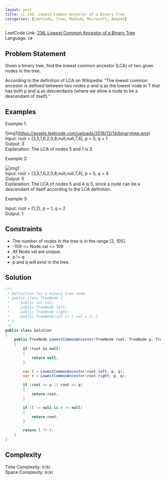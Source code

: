 ```yaml
---
layout: post
title: LC 236. Lowest Common Ancestor of a Binary Tree
categories: [LeetCode, Tree, Medium, Microsoft, Amazon]
---
```


LeetCode Link: [236. Lowest Common Ancestor of a Binary Tree](https://leetcode.com/problems/lowest-common-ancestor-of-a-binary-tree/description/)  
Language: `C#`  

## Problem Statement

Given a binary tree, find the lowest common ancestor (LCA) of two given nodes in the tree.

According to the definition of LCA on Wikipedia: “The lowest common ancestor is defined between two nodes p and q as the lowest node in T that has both p and q as descendants (where we allow a node to be a descendant of itself).”


## Examples

Example 1:

![img1]https://assets.leetcode.com/uploads/2018/12/14/binarytree.png)  
Input: root = [3,5,1,6,2,0,8,null,null,7,4], p = 5, q = 1  
Output: 3  
Explanation: The LCA of nodes 5 and 1 is 3.  

Example 2:

![img1](https://assets.leetcode.com/uploads/2018/12/14/binarytree.png)  
Input: root = [3,5,1,6,2,0,8,null,null,7,4], p = 5, q = 4  
Output: 5  
Explanation: The LCA of nodes 5 and 4 is 5, since a node can be a descendant of itself according to the LCA definition.  

Example 3:

Input: root = [1,2], p = 1, q = 2  
Output: 1


## Constraints  

* The number of nodes in the tree is in the range [2, 105].
* -109 <= Node.val <= 109
* All Node.val are unique.
* p != q
* p and q will exist in the tree.


## Solution

``` csharp
/**
 * Definition for a binary tree node.
 * public class TreeNode {
 *     public int val;
 *     public TreeNode left;
 *     public TreeNode right;
 *     public TreeNode(int x) { val = x; }
 * }
 */
public class Solution 
{
    public TreeNode LowestCommonAncestor(TreeNode root, TreeNode p, TreeNode q) 
    {
        if (root is null)
        {
            return null;
        }

        var l = LowestCommonAncestor(root.left, p, q);
        var r = LowestCommonAncestor(root.right, p, q);

        if (root == p || root == q)
        {
            return root;
        }

        if (l != null && r != null)
        {
            return root;
        }

        return l ?? r;  
    }
}
```

## Complexity

Time Complexity: `O(N)`  
Space Complexity: `O(N)`  
